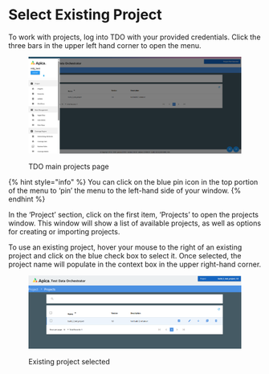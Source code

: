 # Select Existing Project

To work with projects, log into TDO with your provided credentials. Click the three bars in the upper left hand corner to open the menu.

<figure><img src="../../../../../.gitbook/assets/image (925).png" alt=""><figcaption><p>TDO main projects page</p></figcaption></figure>

{% hint style="info" %}
You can click on the blue pin icon in the top portion of the menu to ‘pin’ the menu to the left-hand side of your window.
{% endhint %}

In the ‘Project’ section, click on the first item, ‘Projects’ to open the projects window.  This window will show a list of available projects, as well as options for creating or importing projects.

To use an existing project, hover your mouse to the right of an existing project and click on the blue check box to select it.  Once selected, the project name will populate in the context box in the upper right-hand corner.

<figure><img src="../../../../../.gitbook/assets/image (926).png" alt=""><figcaption><p>Existing project selected</p></figcaption></figure>

